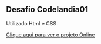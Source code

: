 <h2>Desafio Codelandia01</h2>

Utilizado Html e CSS

[Clique aqui para ver o projeto Online](https://igorbranquinho.github.io/Desafio-Blog/)
